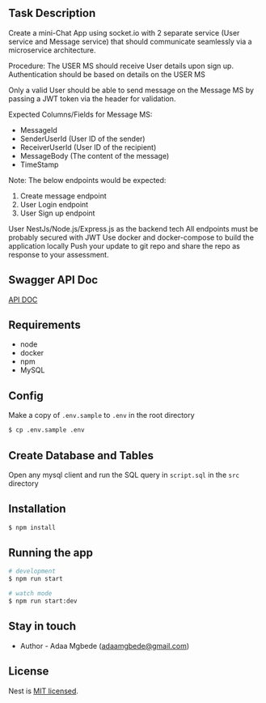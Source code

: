## Task Description

Create a mini-Chat App using socket.io with 2 separate service (User service and Message service)
that should communicate seamlessly via a microservice architecture.

Procedure:
The USER MS should receive User details upon sign up.
Authentication should be based on details on the USER MS

Only a valid User should be able to send message on the Message MS by passing a JWT token via the header for validation.

Expected Columns/Fields for Message MS:
- MessageId
- SenderUserId (User ID of the sender)
- ReceiverUserId (User ID of the recipient)
- MessageBody (The content of the message)
- TimeStamp

Note:
The below endpoints would be expected:

1. Create message endpoint
2. User Login endpoint
3. User Sign up endpoint

User NestJs/Node.js/Express.js as the backend tech
All endpoints must be probably secured with JWT
Use docker and docker-compose to build the application locally
Push your update to git repo and share the repo as response to your assessment.

## Swagger API Doc
[API DOC](https://localhost:3000/api-chat-app)

## Requirements
- node
- docker
- npm
- MySQL

## Config
Make a copy of `.env.sample` to `.env` in the root directory
```bash
$ cp .env.sample .env
```

## Create Database and Tables
Open any mysql client and run the SQL query in `script.sql` in the `src` directory

## Installation

```bash
$ npm install
```

## Running the app

```bash
# development
$ npm run start

# watch mode
$ npm run start:dev
```

## Stay in touch
- Author - Adaa Mgbede (adaamgbede@gmail.com)

## License
Nest is [MIT licensed](LICENSE).
